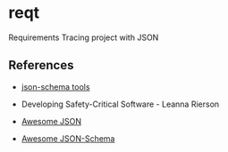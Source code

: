# reqt

Requirements Tracing project with JSON

## References

 - [json-schema tools](https://json-schema.org/implementations)

 - Developing Safety-Critical Software - Leanna Rierson

 - [Awesome JSON](https://github.com/burningtree/awesome-json)

 - [Awesome JSON-Schema](https://github.com/sourcemeta/awesome-jsonschema)
